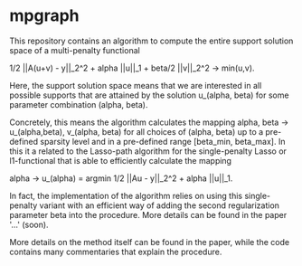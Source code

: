# mpgraph

This repository contains an algorithm to compute the entire support solution space of a multi-penalty functional 

  1/2 ||A(u+v) - y||_2^2 + alpha ||u||_1 + beta/2 ||v||_2^2 -> min(u,v).
 
Here, the support solution space means that we are interested in all possible supports that are attained by the solution u_(alpha, beta) for some parameter combination (alpha, beta).

Concretely, this means the algorithm calculates the mapping 
  alpha, beta -> u_(alpha,beta), v_(alpha, beta) 
for all choices of (alpha, beta) up to a pre-defined sparsity level and in a pre-defined range [beta_min, beta_max]. In this it a related to the Lasso-path algorithm for the single-penalty Lasso or l1-functional that is able to efficiently calculate the mapping

  alpha -> u_(alpha) = argmin 1/2 ||Au - y||_2^2 + alpha ||u||_1.
  
In fact, the implementation of the algorithm relies on using this single-penalty variant with an efficient way of adding the second regularization parameter beta into the procedure. More details can be found in the paper '...' (soon).

More details on the method itself can be found in the paper, while the code contains many commentaries that explain the procedure.
